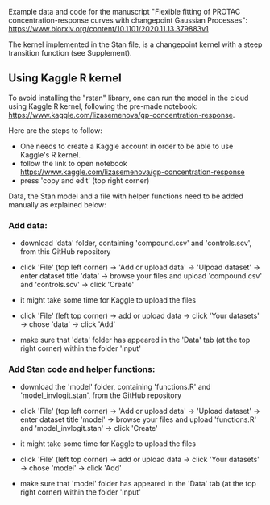 Example data and code for the manuscript "Flexible fitting of PROTAC concentration-response curves with changepoint Gaussian Processes": https://www.biorxiv.org/content/10.1101/2020.11.13.379883v1

The kernel implemented in the Stan file, is a changepoint kernel with a steep transition function (see Supplement).


## Using Kaggle R kernel

To avoid installing the "rstan" library, one can run the model in the cloud using Kaggle R kernel, following the pre-made notebook: https://www.kaggle.com/lizasemenova/gp-concentration-response. 

Here are the steps to follow:

- One needs to create a Kaggle account in order to be able to use Kaggle's R kernel.
- follow the link to open notebook https://www.kaggle.com/lizasemenova/gp-concentration-response
- press 'copy and edit' (top right corner)

Data, the Stan model and a file with helper functions need to be added manually as explained below:

### Add data:

- download 'data' folder, containing 'compound.csv' and 'controls.scv', from this GitHub repository

- click 'File' (top left corner) -> 'Add or upload data' -> 'Ulpoad dataset' -> enter dataset title 'data' -> browse your files and upload 'compound.csv' and 'controls.scv' -> click 'Create'

- it might take some time for Kaggle to upload the files

- click 'File' (left top corner) -> add or upload data -> click 'Your datasets' -> chose 'data' -> click 'Add'

- make sure that 'data' folder has appeared in the 'Data' tab (at the top right corner) within the folder 'input'



### Add Stan code and helper functions:

- download the 'model' folder, containing 'functions.R' and 'model_invlogit.stan', from the GitHub repository

- click 'File' (top left corner) -> 'Add or upload data' -> 'Upload dataset' -> enter dataset title 'model' -> browse your files and upload 'functions.R' and 'model_invlogit.stan' -> click 'Create'

- it might take some time for Kaggle to upload the files

- click 'File' (left top corner) -> add or upload data -> click 'Your datasets' -> chose 'model' -> click 'Add'

- make sure that 'model' folder has appeared in the 'Data' tab (at the top right corner) within the folder 'input'


